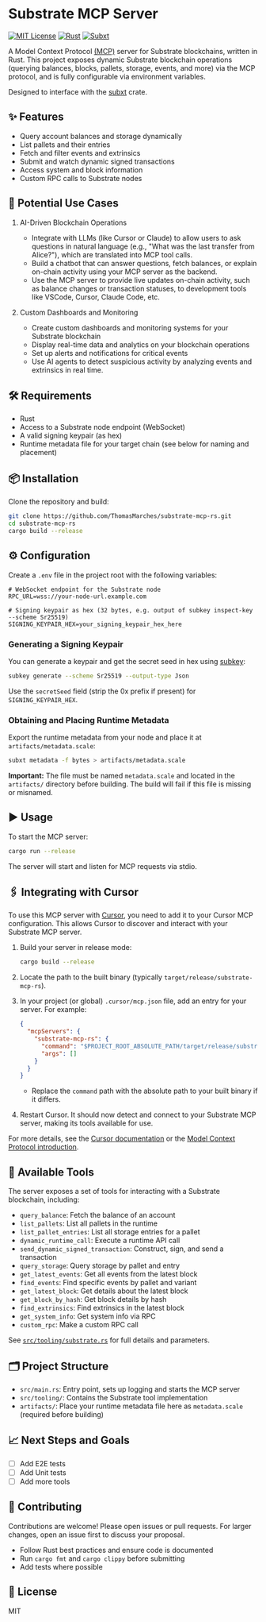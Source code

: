# Substrate MCP Server

[![MIT License](https://img.shields.io/badge/license-MIT-blue.svg)](LICENSE)
[![Rust](https://img.shields.io/badge/Rust-2024-brightgreen)](https://www.rust-lang.org/)
[![Subxt](https://img.shields.io/badge/Subxt-0.41-orange)](https://github.com/paritytech/subxt)

A Model Context Protocol [(MCP)](https://modelcontextprotocol.io/introduction) server for Substrate blockchains, written in Rust. This project exposes dynamic Substrate blockchain operations (querying balances, blocks, pallets, storage, events, and more) via the MCP protocol, and is fully configurable via environment variables.

Designed to interface with the [subxt](https://github.com/paritytech/subxt) crate.

## ✨ Features

- Query account balances and storage dynamically
- List pallets and their entries
- Fetch and filter events and extrinsics
- Submit and watch dynamic signed transactions
- Access system and block information
- Custom RPC calls to Substrate nodes

## 🚀 Potential Use Cases

1. AI-Driven Blockchain Operations

    - Integrate with LLMs (like Cursor or Claude) to allow users to ask questions in natural language (e.g., "What was the last transfer from Alice?"), which are translated into MCP tool calls.
    - Build a chatbot that can answer questions, fetch balances, or explain on-chain activity using your MCP server as the backend.
    - Use the MCP server to provide live updates on-chain activity, such as balance changes or transaction statuses, to development tools like VSCode, Cursor, Claude Code, etc.

2. Custom Dashboards and Monitoring

    - Create custom dashboards and monitoring systems for your Substrate blockchain
    - Display real-time data and analytics on your blockchain operations
    - Set up alerts and notifications for critical events
    - Use AI agents to detect suspicious activity by analyzing events and extrinsics in real time.

## 🛠️ Requirements

- Rust
- Access to a Substrate node endpoint (WebSocket)
- A valid signing keypair (as hex)
- Runtime metadata file for your target chain (see below for naming and placement)

## 📦 Installation

Clone the repository and build:

```sh
git clone https://github.com/ThomasMarches/substrate-mcp-rs.git
cd substrate-mcp-rs
cargo build --release
```

## ⚙️ Configuration

Create a `.env` file in the project root with the following variables:

```env
# WebSocket endpoint for the Substrate node
RPC_URL=wss://your-node-url.example.com

# Signing keypair as hex (32 bytes, e.g. output of subkey inspect-key --scheme Sr25519)
SIGNING_KEYPAIR_HEX=your_signing_keypair_hex_here
```

### Generating a Signing Keypair

You can generate a keypair and get the secret seed in hex using [subkey](https://paritytech.github.io/polkadot-sdk/master/subkey/index.html):

```sh
subkey generate --scheme Sr25519 --output-type Json
```

Use the `secretSeed` field (strip the 0x prefix if present) for `SIGNING_KEYPAIR_HEX`.

### Obtaining and Placing Runtime Metadata

Export the runtime metadata from your node and place it at `artifacts/metadata.scale`:

```sh
subxt metadata -f bytes > artifacts/metadata.scale
```

**Important:** The file must be named `metadata.scale` and located in the `artifacts/` directory before building. The build will fail if this file is missing or misnamed.

## ▶️ Usage

To start the MCP server:

```sh
cargo run --release
```

The server will start and listen for MCP requests via stdio.

## 🖇️ Integrating with Cursor

To use this MCP server with [Cursor](https://www.cursor.so/), you need to add it to your Cursor MCP configuration. This allows Cursor to discover and interact with your Substrate MCP server.

1. Build your server in release mode:

   ```sh
   cargo build --release
   ```

2. Locate the path to the built binary (typically `target/release/substrate-mcp-rs`).

3. In your project (or global) `.cursor/mcp.json` file, add an entry for your server. For example:

   ```json
   {
     "mcpServers": {
       "substrate-mcp-rs": {
         "command": "$PROJECT_ROOT_ABSOLUTE_PATH/target/release/substrate-mcp-rs",
         "args": []
       }
     }
   }
   ```

   - Replace the `command` path with the absolute path to your built binary if it differs.

4. Restart Cursor. It should now detect and connect to your Substrate MCP server, making its tools available for use.

For more details, see the [Cursor documentation](https://docs.cursor.com/context/model-context-protocol) or the [Model Context Protocol introduction](https://modelcontextprotocol.io/introduction).

## 🧰 Available Tools

The server exposes a set of tools for interacting with a Substrate blockchain, including:

- `query_balance`: Fetch the balance of an account
- `list_pallets`: List all pallets in the runtime
- `list_pallet_entries`: List all storage entries for a pallet
- `dynamic_runtime_call`: Execute a runtime API call
- `send_dynamic_signed_transaction`: Construct, sign, and send a transaction
- `query_storage`: Query storage by pallet and entry
- `get_latest_events`: Get all events from the latest block
- `find_events`: Find specific events by pallet and variant
- `get_latest_block`: Get details about the latest block
- `get_block_by_hash`: Get block details by hash
- `find_extrinsics`: Find extrinsics in the latest block
- `get_system_info`: Get system info via RPC
- `custom_rpc`: Make a custom RPC call

See [`src/tooling/substrate.rs`](src/tooling/substrate.rs) for full details and parameters.

## 🗂️ Project Structure

- `src/main.rs`: Entry point, sets up logging and starts the MCP server
- `src/tooling/`: Contains the Substrate tool implementation
- `artifacts/`: Place your runtime metadata file here as `metadata.scale` (required before building)

## 📈 Next Steps and Goals

- [ ] Add E2E tests
- [ ] Add Unit tests
- [ ] Add more tools

## 🤝 Contributing

Contributions are welcome! Please open issues or pull requests. For larger changes, open an issue first to discuss your proposal.

- Follow Rust best practices and ensure code is documented
- Run `cargo fmt` and `cargo clippy` before submitting
- Add tests where possible

## 📄 License

MIT
